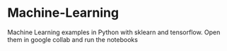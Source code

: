 # Machine-Learning
Machine Learning examples in Python with sklearn and tensorflow.
Open them in google collab and run the notebooks
